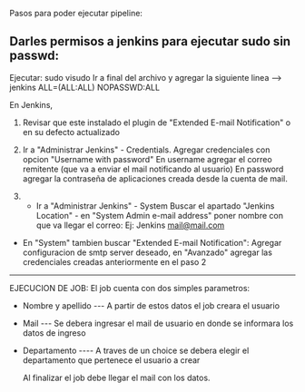 Pasos para poder ejecutar pipeline:

Darles permisos a jenkins para ejecutar sudo sin passwd:
- 
Ejecutar: sudo visudo
Ir a final del archivo y agregar la siguiente linea --> jenkins ALL=(ALL:ALL) NOPASSWD:ALL

En Jenkins,
1) Revisar que este instalado el plugin de "Extended E-mail Notification" o en su defecto actualizado
   
2) Ir a "Administrar Jenkins" - Credentials.
   Agregar credenciales con opcion "Username with password"
   En username agregar el correo remitente (que va a enviar el mail notificando al usuario)
   En password agregar la contraseña de aplicaciones creada desde la cuenta de mail.
   
3) - Ir a "Administrar Jenkins" - System
   Buscar el apartado "Jenkins Location" - en "System Admin e-mail address" poner nombre con que va llegar el correo:
   Ej: Jenkins <mail@mail.com>

  - En "System" tambien buscar "Extended E-mail Notification":
    Agregar configuracion de smtp server deseado, en "Avanzado" agregar las credenciales creadas anteriormente en el paso 2

------------------------------------------------------------------------------------------------------------------------------

EJECUCION DE JOB:
El job cuenta con dos simples parametros:
- Nombre y apellido --- A partir de estos datos el job creara el usuario
- Mail --- Se debera ingresar el mail de usuario en donde se informara los datos de ingreso
- Departamento ---- A traves de un choice se debera elegir el departamento que pertenece el usuario a crear

  Al finalizar el job debe llegar el mail con los datos.
   
